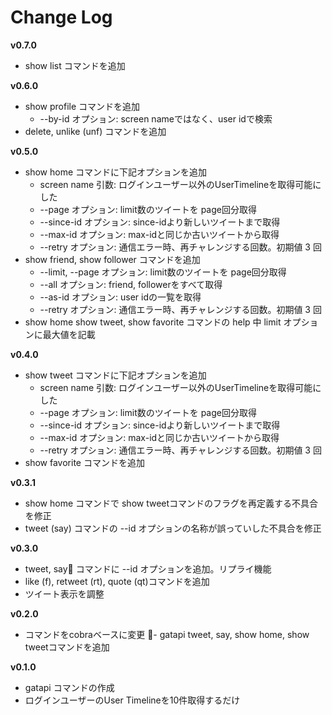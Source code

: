 # Change Log

**v0.7.0**
- show list コマンドを追加

**v0.6.0**
- show profile コマンドを追加
    - --by-id オプション: screen nameではなく、user idで検索
- delete, unlike (unf) コマンドを追加

**v0.5.0**
- show home コマンドに下記オプションを追加
    - screen name 引数: ログインユーザー以外のUserTimelineを取得可能にした
    - --page オプション: limit数のツイートを page回分取得
    - --since-id オプション: since-idより新しいツイートまで取得
    - --max-id オプション: max-idと同じか古いツイートから取得
    - --retry オプション: 通信エラー時、再チャレンジする回数。初期値 3 回
- show friend, show follower コマンドを追加
    - --limit, --page オプション: limit数のツイートを page回分取得
    - --all オプション: friend, followerをすべて取得
    - --as-id オプション: user idの一覧を取得
    - --retry オプション: 通信エラー時、再チャレンジする回数。初期値 3 回
- show home show tweet, show favorite コマンドの help 中 limit オプションに最大値を記載

**v0.4.0**
- show tweet コマンドに下記オプションを追加
    - screen name 引数: ログインユーザー以外のUserTimelineを取得可能にした
    - --page オプション: limit数のツイートを page回分取得
    - --since-id オプション: since-idより新しいツイートまで取得
    - --max-id オプション: max-idと同じか古いツイートから取得
    - --retry オプション: 通信エラー時、再チャレンジする回数。初期値 3 回
- show favorite コマンドを追加

**v0.3.1**
- show home コマンドで show tweetコマンドのフラグを再定義する不具合を修正
- tweet (say) コマンドの --id オプションの名称が誤っていした不具合を修正

**v0.3.0**
- tweet, say コマンドに --id オプションを追加。リプライ機能
- like (f), retweet (rt), quote (qt)コマンドを追加
- ツイート表示を調整

**v0.2.0**
- コマンドをcobraベースに変更
- gatapi tweet, say, show home, show tweetコマンドを追加

**v0.1.0**
- gatapi コマンドの作成
- ログインユーザーのUser Timelineを10件取得するだけ
